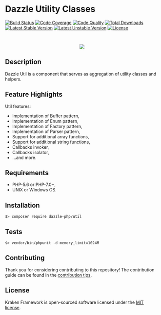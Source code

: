 # Dazzle Utility Classes

[![Build Status](https://travis-ci.org/dazzle-php/util.svg)](https://travis-ci.org/dazzle-php/util)
[![Code Coverage](https://scrutinizer-ci.com/g/dazzle-php/util/badges/coverage.png?b=master)](https://scrutinizer-ci.com/g/dazzle-php/util/?branch=master)
[![Code Quality](https://scrutinizer-ci.com/g/dazzle-php/util/badges/quality-score.png?b=master)](https://scrutinizer-ci.com/g/dazzle-php/util/?branch=master)
[![Total Downloads](https://poser.pugx.org/dazzle-php/util/downloads)](https://packagist.org/packages/dazzle-php/util) 
[![Latest Stable Version](https://poser.pugx.org/dazzle-php/util/v/stable)](https://packagist.org/packages/dazzle-php/util) 
[![Latest Unstable Version](https://poser.pugx.org/dazzle-php/util/v/unstable)](https://packagist.org/packages/dazzle-php/util) 
[![License](https://poser.pugx.org/dazzle-php/util/license)](https://packagist.org/packages/dazzle-php/util)

<br>
<p align="center">
<img src="https://avatars0.githubusercontent.com/u/29509136?v=3&s=150" />
</p>

## Description

Dazzle Util is a component that serves as aggregation of utility classes and helpers.

## Feature Highlights

Util features:

* Implementation of Buffer pattern,
* Implementation of Enum pattern,
* Implementation of Factory pattern,
* Implementation of Parser pattern,
* Support for additional array functions,
* Support for additional string functions,
* Callbacks invoker,
* Callbacks isolator,
* ...and more.

## Requirements

* PHP-5.6 or PHP-7.0+,
* UNIX or Windows OS.

## Installation

```
$> composer require dazzle-php/util
```

## Tests

```
$> vendor/bin/phpunit -d memory_limit=1024M
```

## Contributing

Thank you for considering contributing to this repository! The contribution guide can be found in the [contribution tips][1].

## License

Kraken Framework is open-sourced software licensed under the [MIT license][2].

[1]: https://github.com/dazzle-php/util/blob/master/CONTRIBUTING.md
[2]: http://opensource.org/licenses/MIT